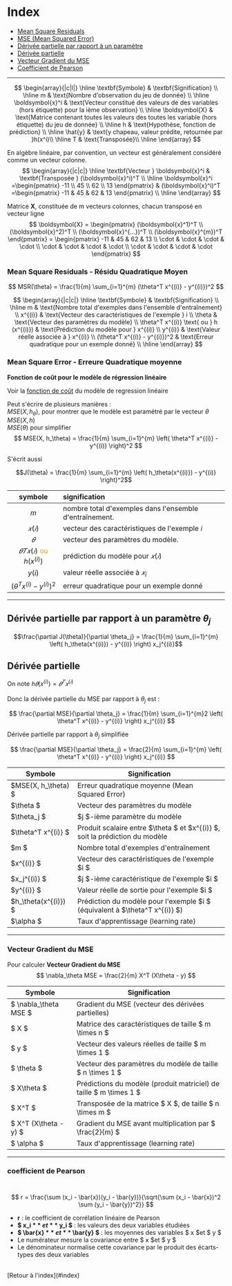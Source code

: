 # Index

- [Mean Square Residuals](#mean-square-residuals)
- [MSE (Mean Squared Error)](#mse)
- [Dérivée partielle par rapport à un paramètre](#derivée-partielle-par-rapport-à-un-paramètre-theta_j)
- [Dérivée partielle](#derivée-partielle)
- [Vecteur Gradient du MSE](#vecteur-gradient-du-mse)
- [Coefficient de Pearson](#coefficient-de-pearson)

---
$$
\begin{array}{|c|l|}
\hline
\textbf{Symbole} & \textbf{Signification} \\
\hline
m  & \text{Nombre d'observation du jeu de donnée} \\
\hline
\boldsymbol{x}^i & \text{Vecteur  constitué des valeurs de des variables (hors étiquette) pour la ième observation} \\
\hline
\boldsymbol{X}  & \text{Matrice contenant toutes les valeurs des toutes les variable (hors étiquette) du jeu de donnée} \\
\hline
h & \text{Hypothèse, fonction de prédiction} \\
\hline
\hat{y} & \text{y chapeau, valeur prédite, retournée par }h(x^i)\\
\hline
T & \text{Transposée}\\
\hline
\end{array}
$$

En algèbre linéaire, par convention, un vecteur est généralement considéré comme un vecteur colonne.
$$
\begin{array}{|c|c|}
\hline
\textbf{Vecteur } \boldsymbol{x}^i & \textbf{Transposée } (\boldsymbol{x}^i)^T \\
\hline
\boldsymbol{x}^i =\begin{pmatrix} -11 \\ 45 \\ 62 \\ 13 \end{pmatrix} & 
(\boldsymbol{x}^i)^T =\begin{pmatrix} -11 & 45 & 62 & 13 \end{pmatrix} \\
\hline
\end{array}
$$

Matrice $\boldsymbol{X}$, constituée de m vecteurs colonnes, chacun transposé en vecteur ligne
$$
\boldsymbol{X} = 
\begin{pmatrix} (\boldsymbol{x}^1)^T \\ (\boldsymbol{x}^2)^T \\ (\boldsymbol{x}^{...})^T \\ (\boldsymbol{x}^{m})^T \end{pmatrix} =  
\begin{pmatrix} -11 & 45 & 62 & 13 \\ \cdot & \cdot & \cdot & \cdot \\ \cdot & \cdot & \cdot & \cdot \\ \cdot & \cdot & \cdot & \cdot  \end{pmatrix}
$$










### Mean Square Residuals - Résidu Quadratique Moyen
$$
MSR(\theta) = \frac{1}{m} \sum_{i=1}^{m} (\theta^T x^{(i)} - y^{(i)})^2
$$

$$
\begin{array}{|c|c|}
\hline
\textbf{Symbole} & \textbf{Signification} \\
\hline
m & \text{Nombre total d'exemples dans l'ensemble d'entraînement} \\
x^{(i)} & \text{Vecteur des caractéristiques de l'exemple } i \\
\theta & \text{Vecteur des paramètres du modèle} \\
\theta^T x^{(i)} \text{ ou } h (x^{(i)}) & \text{Prédiction du modèle pour } x^{(i)} \\
y^{(i)} & \text{Valeur réelle associée à } x^{(i)} \\
(\theta^T x^{(i)} - y^{(i)})^2 & \text{Erreur quadratique pour un exemple donné} \\
\hline
\end{array}
$$

### Mean Square Error - Erreure Quadratique moyenne
**Fonction de coût  pour le modèle de régression linéaire**

Voir la [fonction de coût](#regression-lineaire.md) du modèle de regression linéaire

Peut s'écrire de plusieurs manières :<br>
$MSE(X, h_\theta)$, pour montrer que le modèle est paramétré par le vecteur $\theta$<br>$MSE(X, h)$<br>
$MSE(\theta)$ pour simplifier
$$
MSE(X, h_\theta) = \frac{1}{m} \sum_{i=1}^{m} \left( \theta^T x^{(i)} - y^{(i)} \right)^2
$$

S'écrit aussi

$$J(\theta) = \frac{1}{m} \sum_{i=1}^{m} \left( h_\theta(x^{(i)}) - y^{(i)} \right)^2$$


|symbole|signification|
|:--:|:--------|
|$m$ | nombre total d'exemples dans l'ensemble d'entraînement.|
|$𝑥(𝑖)$  | vecteur des caractéristiques de l'exemple 𝑖|
|$𝜃$ | vecteur des paramètres du modèle.|
|$𝜃𝑇𝑥(𝑖)$ <font color = "orange">ou</font> $h (x^{(i)})$ | prédiction du modèle pour $𝑥(𝑖)$|
|$y(i)$|valeur réelle associée à $𝑥_i$|
|$(\theta^T x^{(i)} - y^{(i)})^2$|erreur quadratique pour un exemple donné|

---
## Dérivée partielle par rapport à un paramètre $\theta_j$

$$\frac{\partial J(\theta)}{\partial \theta_j} = \frac{1}{m} \sum_{i=1}^{m} \left( h_\theta(x^{(i)}) - y^{(i)} \right) x_j^{(i)}$$


## Dérivée partielle
On note $ℎ𝜃(x^{(  i)})=𝜃^𝑇𝑥^{(𝑖)}$<br><br>
Donc la dérivée partielle du MSE par rapport à $\theta_j$  est :


$$
\frac{\partial MSE}{\partial \theta_j} = \frac{1}{m} \sum_{i=1}^{m}2 \left( \theta^T x^{(i)} - y^{(i)} \right) x_j^{(i)}
$$

Dérivée partielle par rapport à $\theta_j$ simplifiée

$$
\frac{\partial MSE}{\partial \theta_j} = \frac{2}{m} \sum_{i=1}^{m} \left( \theta^T x^{(i)} - y^{(i)} \right) x_j^{(i)}
$$




| Symbole               | Signification |
|-----------------------|--------------|
| $MSE(X, h_\theta) $  | Erreur quadratique moyenne (Mean Squared Error) |
| $\theta $        | Vecteur des paramètres du modèle |
| $\theta_j $      | $j $-ième paramètre du modèle |
| $\theta^T x^{(i)} $ | Produit scalaire entre $\theta $ et $x^{(i)} $, soit la prédiction du modèle |
| $m $            | Nombre total d'exemples d'entraînement |
| $x^{(i)} $      | Vecteur des caractéristiques de l'exemple $i $ |
| $x_j^{(i)} $    | $j $-ième caractéristique de l'exemple $i $ |
| $y^{(i)} $      | Valeur réelle de sortie pour l'exemple $i $ |
| $h_\theta(x^{(i)}) $ | Prédiction du modèle pour l'exemple $i $ (équivalent à $\theta^T x^{(i)} $) |
| $\alpha $      | Taux d'apprentissage (learning rate) |


---
### Vecteur Gradient du MSE

Pour calculer
**Vecteur Gradient du MSE**
$$
\nabla_\theta MSE = \frac{2}{m} X^T (X\theta - y)
$$




| Symbole                    | Signification |
|----------------------------|--------------|
| $ \nabla_\theta MSE $      | Gradient du MSE (vecteur des dérivées partielles) |
| $ X $                      | Matrice des caractéristiques de taille $ m \times n $ |
| $ y $                      | Vecteur des valeurs réelles de taille $ m \times 1 $ |
| $ \theta $                 | Vecteur des paramètres du modèle de taille $ n \times 1 $ |
| $ X\theta $                | Prédictions du modèle (produit matriciel) de taille $ m \times 1 $ |
| $ X^T $                    | Transposée de la matrice $ X $, de taille $ n \times m $ |
| $ X^T (X\theta - y) $      | Gradient du MSE avant multiplication par $ \frac{2}{m} $ |
| $ \alpha $                 | Taux d'apprentissage (learning rate) |

---

### coefficient de Pearson
​$$ r = \frac{\sum (x_i - \bar{x})(y_i - \bar{y})}{\sqrt{\sum (x_i - \bar{x})^2 \sum (y_i - \bar{y})^2}} $$


- **r** : le coefficient de corrélation linéaire de Pearson  
- **$ x_i $** et **$ y_i $** : les valeurs des deux variables étudiées  
- **$ \bar{x} $** et **$ \bar{y} $** : les moyennes des variables $ x $et $ y $ 
- Le numérateur mesure la covariance entre $ x $et $ y $ 
- Le dénominateur normalise cette covariance par le produit des écarts-types des deux variables  
<br>
[Retour à l'index](#index)
